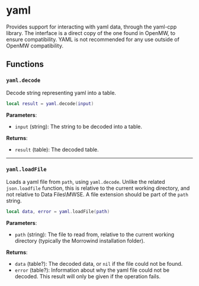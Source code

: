 # yaml
<div class="search_terms" style="display: none">yaml</div>

<!---
	This file is autogenerated. Do not edit this file manually. Your changes will be ignored.
	More information: https://github.com/MWSE/MWSE/tree/master/docs
-->

Provides support for interacting with yaml data, through the yaml-cpp library. The interface is a direct copy of the one found in OpenMW, to ensure compatibility. YAML is not recommended for any use outside of OpenMW compatibility.

## Functions

### `yaml.decode`
<div class="search_terms" style="display: none">decode</div>

Decode string representing yaml into a table.

```lua
local result = yaml.decode(input)
```

**Parameters**:

* `input` (string): The string to be decoded into a table.

**Returns**:

* `result` (table): The decoded table.

***

### `yaml.loadFile`
<div class="search_terms" style="display: none">loadfile</div>

Loads a yaml file from `path`, using `yaml.decode`. Unlike the related `json.loadfile` function, this is relative to the current working directory, and not relative to Data Files\MWSE. A file extension should be part of the `path` string.

```lua
local data, error = yaml.loadFile(path)
```

**Parameters**:

* `path` (string): The file to read from, relative to the current working directory (typically the Morrowind installation folder).

**Returns**:

* `data` (table?): The decoded data, or `nil` if the file could not be found.
* `error` (table?): Information about why the yaml file could not be decoded. This result will only be given if the operation fails.


